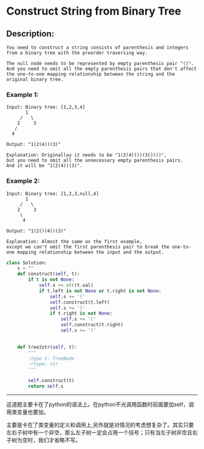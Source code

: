 # Construct String from Binary Tree
## Description:
```
You need to construct a string consists of parenthesis and integers from a binary tree with the preorder traversing way.

The null node needs to be represented by empty parenthesis pair "()". And you need to omit all the empty parenthesis pairs that don't affect the one-to-one mapping relationship between the string and the original binary tree.
```
### Example 1:
```
Input: Binary tree: [1,2,3,4]
       1
     /   \
    2     3
   /    
  4     

Output: "1(2(4))(3)"

Explanation: Originallay it needs to be "1(2(4)())(3()())", 
but you need to omit all the unnecessary empty parenthesis pairs. 
And it will be "1(2(4))(3)".
```
 
### Example 2:
```
Input: Binary tree: [1,2,3,null,4]
       1
     /   \
    2     3
     \  
      4 

Output: "1(2()(4))(3)"

Explanation: Almost the same as the first example, 
except we can't omit the first parenthesis pair to break the one-to-one mapping relationship between the input and the output.
```
 


```python
class Solution:
    s = ""
    def construct(self, t):
        if t is not None:
            self.s += str(t.val)
            if t.left is not None or t.right is not None:
                self.s += '('
                self.construct(t.left)
                self.s += ')'
                if t.right is not None:
                    self.s += '('
                    self.construct(t.right)
                    self.s += ')'

    
    def tree2str(self, t):
        """
        :type t: TreeNode
        :rtype: str
        """

        self.construct(t)
        return self.s

```
***********************************
这道题主要卡在了python的语法上。在python不光调用函数时前面要加self，调用类变量也要加。

主要是卡在了类变量的定义和调用上,另外就是对情况的考虑想复杂了。其实只要左右子树中有一个非空，那么左子树一定会占用一个括号；只有当左子树非空且右子树为空时，我们才省略不写。